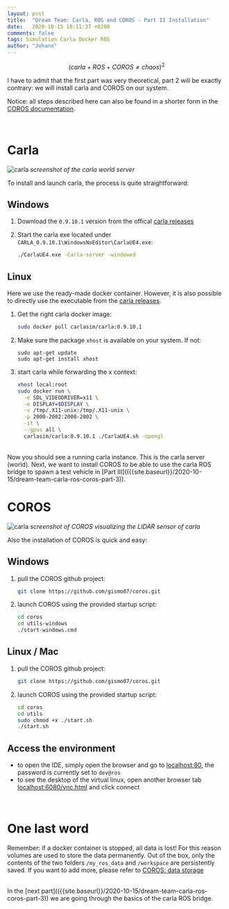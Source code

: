 ```yaml
---
layout: post
title:  "Dream Team: Carla, ROS and COROS - Part II Installation"
date:   2020-10-15 10:11:37 +0200
comments: false
tags: Simulation Carla Docker ROS
author: "Johann"
---
```


$$(carla + ROS + COROS \neq chaos)^2$$

I have to admit that the first part was very theoretical, part 2 will be exactly contrary: we will install carla and COROS on our system.

Notice: all steps described here can also be found in a shorter form in the [COROS documentation](https://github.com/gismo07/coros/blob/master/README.md).

<br>

# Carla
![carla]({{site.baseurl}}/assets/install/carla.png)
*screenshot of the carla world server*

To install and launch carla, the process is quite straightforward:

## Windows
1. Download the `0.9.10.1` version from the offical [carla releases](https://github.com/carla-simulator/carla/releases/tag/0.9.10.1)

2. Start the carla exe located under `CARLA_0.9.10.1\WindowsNoEditor\CarlaUE4.exe`:
     ```bash
     ./CarlaUE4.exe -Carla-server -windowed
     ```

## Linux
Here we use the ready-made docker container. However, it is also possible to directly use the executable from the [carla releases](https://github.com/carla-simulator/carla/releases/tag/0.9.10.1).
1. Get the right carla docker image:
    ```bash
    sudo docker pull carlasim/carla:0.9.10.1
    ```
2. Make sure the package `xhost` is available on your system. If not:
    ```
    sudo apt-get update
    sudo apt-get install xhost
    ```

3. start carla while forwarding the x context:
    ```bash
    xhost local:root
    sudo docker run \
      -e SDL_VIDEODRIVER=x11 \
      -e DISPLAY=$DISPLAY \
      -v /tmp/.X11-unix:/tmp/.X11-unix \
      -p 2000-2002:2000-2002 \
      -it \
      --gpus all \
      carlasim/carla:0.9.10.1 ./CarlaUE4.sh -opengl
    ```

<br>
Now you should see a running carla instance. This is the carla server (world). Next, we want to install COROS to be able to use the carla ROS bridge to spawn a test vehicle in [Part III](({{site.baseurl}}/2020-10-15/dream-team-carla-ros-coros-part-3)).


<br>

# COROS
![carla]({{site.baseurl}}/assets/install/rviz.png)
*screenshot of COROS visualizing the LIDAR sensor of carla*

Also the installation of COROS is quick and easy:

## Windows
1. pull the COROS github project:
    ```bash
    git clone https://github.com/gismo07/coros.git
    ```
2. launch COROS using the provided startup script:
    ```bash
    cd coros
    cd utils-windows
    ./start-windows.cmd
    ```

## Linux / Mac
1. pull the COROS github project:
    ```bash
    git clone https://github.com/gismo07/coros.git
    ```
2. launch COROS using the provided startup script:
    ```bash
    cd coros
    cd utils
    sudo chmod +x ./start.sh
    ./start.sh
    ```

## Access the environment
  - to open the IDE, simply open the browser and go to [localhost:80](localhost:80), the password is currently set to `dev@ros`
  - to see the desktop of the virtual linux, open another browser tab [localhost:6080/vnc.html]() and click connect

<br>

# One last word
Remember: if a docker container is stopped, all data is lost! For this reason volumes are used to store the data permanently. Out of the box, only the contents of the two folders `/my_ros_data` and `/workspace` are persistently saved. If you want to add more, please refer to [COROS: data storage](https://github.com/gismo07/coros/blob/master/README.md#-data-storage)

<br>
In the [next part](({{site.baseurl}}/2020-10-15/dream-team-carla-ros-coros-part-3)) we are going through the basics of the carla ROS bridge.

<!-- ![communication of carla and coros](https://raw.githubusercontent.com/gismo07/coros/master/assets/carla.jpg) -->
